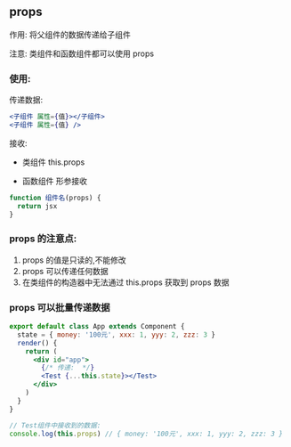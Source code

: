 ## props

作用: 将父组件的数据传递给子组件

注意: 类组件和函数组件都可以使用 props

### 使用:

传递数据:

```jsx
<子组件 属性={值}></子组件>
<子组件 属性={值} />
```

接收:

- 类组件 this.props

- 函数组件 形参接收

```jsx
function 组件名(props) {
  return jsx
}
```

### props 的注意点:

1. props 的值是只读的,不能修改
2. props 可以传递任何数据
3. 在类组件的构造器中无法通过 this.props 获取到 props 数据

### props 可以批量传递数据

```jsx
export default class App extends Component {
  state = { money: '100元', xxx: 1, yyy: 2, zzz: 3 }
  render() {
    return (
      <div id="app">
        {/* 传递:  */}
        <Test {...this.state}></Test>
      </div>
    )
  }
}

// Test组件中接收到的数据:
console.log(this.props) // { money: '100元', xxx: 1, yyy: 2, zzz: 3 }
```
